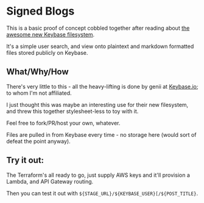 Signed Blogs
============

This is a basic proof of concept cobbled together after reading about [the awesome new Keybase filesystem](https://keybase.io/introducing-the-keybase-filesystem).

It's a simple user search, and view onto plaintext and markdown formatted files stored publicly on Keybase.

## What/Why/How
There's very little to this - all the heavy-lifting is done by genii at [Keybase.io](http://keybase.io); to whom I'm not affiliated.

I just thought this was maybe an interesting use for their new filesystem, and threw this together stylesheet-less to toy with it.

Feel free to fork/PR/host your own, whatever.

Files are pulled in from Keybase every time - no storage here (would sort of defeat the point anyway).

## Try it out:
The Terraform's all ready to go, just supply AWS keys and it'll provision a Lambda, and API Gateway routing.

Then you can test it out with `${STAGE_URL}/${KEYBASE_USER}[/${POST_TITLE}`.
